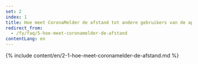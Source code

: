 ```yaml
---
set: 2
index: 1
title: Hoe meet CoronaMelder de afstand tot andere gebruikers van de app?
redirect_from: 
  - /fy/faq/5-hoe-meet-coronamelder-de-afstand
contentLang: en
---
```

{% include content/en/2-1-hoe-meet-coronamelder-de-afstand.md %}
